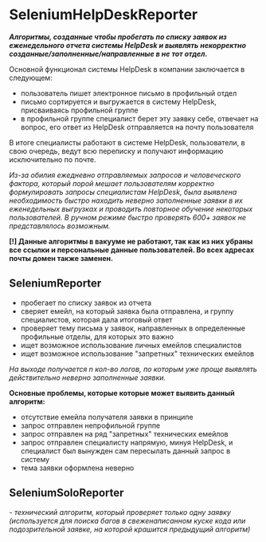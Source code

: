 # SeleniumHelpDeskReporter

<i><b>Алгоритмы, созданные чтобы пробегать по списку заявок из еженедельного отчета системы HelpDesk и выявлять некорректно созданные/заполненные/направленные в не тот отдел.</b></i>

Основной функционал системы HelpDesk в компании заключается в следующем:
- пользователь пишет электронное письмо в профильный отдел
- письмо сортируется и выгружается в систему HelpDesk, присваиваясь профильной группе
- в профильной группе специалист берет эту заявку себе, отвечает на вопрос, его ответ из HelpDesk отправляется на почту пользователя

В итоге специалисты работают в системе HelpDesk, пользователи, в свою очередь, ведут всю переписку и получают информацию исключительно по почте.

<i>Из-за обилия ежедневно отправляемых запросов и человеческого фактора, который порой мешает пользователям корректно формулировать запросы специалистам HelpDesk, была выявлена необходимость быстро находить неверно заполненные заявки в их еженедельных выгрузках и проводить повторное обучение некоторых пользователей. В ручном режиме быстро проверять 600+ заявок не представлялось возможным.</i>

<b>[!] Данные алгоритмы в вакууме не работают, так как из них убраны все ссылки и персональные данные пользователей. Во всех адресах почты домен также заменен.</b>

## SeleniumReporter
- пробегает по списку заявок из отчета 
- сверяет емейл, на который заявка была отправлена, и группу специалистов, которая дала итоговый ответ
- проверяет тему письма у заявок, направленных в определенные профильные отделы, для которых это важно
- ищет возможное использование личных емейлов специалистов
- ищет возможное использование "запретных" технических емейлов

<i>На выходе получается n кол-во логов, по которым уже проще выявлять действительно неверно заполненные заявки.</i>

<b>Основные проблемы, которые которые может выявить данный алгоритм:</b>

- отсутствие емейла получателя заявки в принципе
- запрос отправлен непрофильной группе
- запрос отправлен на ряд "запретных" технических емейлов
- запрос отправлен специалисту напрямую, минуя HelpDesk, и специалист был вынужден сам пересылать данный запрос в систему
- тема заявки оформлена неверно

## SeleniumSoloReporter
<i>- технический алгоритм, который проверяет только одну заявку (используется для поиска багов в свеженаписанном куске кода или подозрительной заявке, на которой крашится предыдущий алгоритм) </i>
